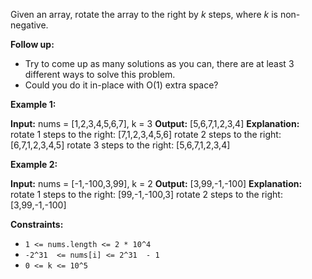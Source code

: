 
Given an array, rotate the array to the right by  _k_  steps, where _k_ is non-negative.

**Follow up:**

-   Try to come up as many solutions as you can, there are at least 3 different ways to solve this problem.
-   Could you do it in-place with O(1) extra space?

**Example 1:**

**Input:** nums = [1,2,3,4,5,6,7], k = 3
**Output:** [5,6,7,1,2,3,4]
**Explanation:**
rotate 1 steps to the right: [7,1,2,3,4,5,6]
rotate 2 steps to the right: [6,7,1,2,3,4,5]
rotate 3 steps to the right: [5,6,7,1,2,3,4]

**Example 2:**

**Input:** nums = [-1,-100,3,99], k = 2
**Output:** [3,99,-1,-100]
**Explanation:** 
rotate 1 steps to the right: [99,-1,-100,3]
rotate 2 steps to the right: [3,99,-1,-100]

**Constraints:**

-   `1 <= nums.length <= 2 * 10^4`
-   `-2^31  <= nums[i] <= 2^31  - 1`
-   `0 <= k <= 10^5`
